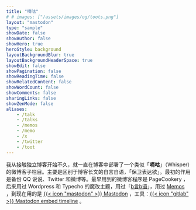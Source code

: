 ```yaml
---
title: "嘀咕"
# # images: ["/assets/images/og/toots.png"]
layout: "mastodon"
type: "sample"
showDate: false
showAuthor: false
showHero: true
heroStyle: background
layoutBackgroundBlur: true
layoutBackgroundHeaderSpace: true
showEdit: false
showPagination: false
showReadingTime: false
showRelatedContent: false
showWordCount: false
showComments: false
sharingLinks: false
showZenMode: false
aliases:
    - /talk
    - /talks
    - /memos
    - /memo
    - /x
    - /twitter
    - /toot
---
```


我从接触独立博客开始不久，就一直在博客中部署了一个类似「**嘀咕**」（Whisper）的微博客子栏目。主要是区别于博客长文的自言自语，「保卫表达欲」。最初的作用是备份 QQ 说说、Twitter 和微博等。最早用到的微博客程序是 PageCookery ，后来用过 Wordpress 和 Typecho 的魔改主题，用过「[b言b语](https://bb.daibor.com/)」，用过 [Memos](https://memos.eallion.com) ，到现在用的是 [{{< icon "mastodon" >}} Mastodon](https://e5n.cc) ，工具：[{{< icon "gitlab" >}} Mastodon embed timeline](https://gitlab.com/idotj/mastodon-embed-timeline) 。
